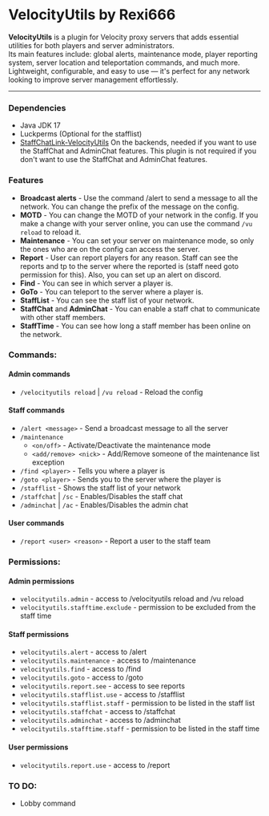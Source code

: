 # VelocityUtils by Rexi666

**VelocityUtils** is a plugin for Velocity proxy servers that adds essential utilities for both players and server administrators.  
Its main features include: global alerts, maintenance mode, player reporting system, server location and teleportation commands, and much more.  
Lightweight, configurable, and easy to use — it's perfect for any network looking to improve server management effortlessly.

---

### Dependencies
- Java JDK 17
- Luckperms (Optional for the stafflist)  
- [StaffChatLink-VelocityUtils](https://github.com/Rexi666/StaffChatLink-VelocityUtils/releases/latest) On the backends, needed if you want to use the StaffChat and AdminChat features. This plugin is not required if you don't want to use the StaffChat and AdminChat features.

### Features
- **Broadcast alerts** - Use the command /alert to send a message to all the network. You can change the prefix of the message on the config.
- **MOTD** - You can change the MOTD of your network in the config. If you make a change with your server online, you can use the command `/vu reload` to reload it.
- **Maintenance** - You can set your server on maintenance mode, so only the ones who are on the config can access the server.
- **Report** - User can report players for any reason. Staff can see the reports and tp to the server where the reported is (staff need goto permission for this). Also, you can set up an alert on discord.
- **Find** - You can see in which server a player is.
- **GoTo** - You can teleport to the server where a player is.
- **StaffList** - You can see the staff list of your network.
- **StaffChat** and **AdminChat** - You can enable a staff chat to communicate with other staff members.
- **StaffTime** - You can see how long a staff member has been online on the network.

### Commands:
#### Admin commands
- `/velocityutils reload` | `/vu reload` - Reload the config
#### Staff commands
- `/alert <message>` - Send a broadcast message to all the server
- `/maintenance`
  - `<on/off>` - Activate/Deactivate the maintenance mode
  - `<add/remove> <nick>` - Add/Remove someone of the maintenance list exception
- `/find <player>` - Tells you where a player is
- `/goto <player>` - Sends you to the server where the player is
- `/stafflist` - Shows the staff list of your network
- `/staffchat` | `/sc` - Enables/Disables the staff chat
- `/adminchat` | `/ac` - Enables/Disables the admin chat
#### User commands
- `/report <user> <reason>` - Report a user to the staff team

### Permissions:
#### Admin permissions
- `velocityutils.admin` - access to /velocityutils reload and /vu reload
- `velocityutils.stafftime.exclude` - permission to be excluded from the staff time
#### Staff permissions
- `velocityutils.alert` - access to /alert
- `velocityutils.maintenance` - access to /maintenance
- `velocityutils.find` - access to /find
- `velocityutils.goto` - access to /goto
- `velocityutils.report.see` - access to see reports
- `velocityutils.stafflist.use` - access to /stafflist
- `velocityutils.stafflist.staff` - permission to be listed in the staff list
- `velocityutils.staffchat` - access to /staffchat
- `velocityutils.adminchat` - access to /adminchat
- `velocityutils.stafftime.staff` - permission to be listed in the staff time
#### User permissions
- `velocityutils.report.use` - access to /report

### TO DO:
- Lobby command